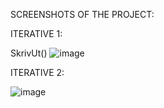 SCREENSHOTS OF THE PROJECT:

ITERATIVE 1:

SkrivUt()
![image](https://github.com/h587726/DAT107-Oblig3/assets/54097862/550b065c-699d-43f3-a7a2-99ff728049b4)

ITERATIVE 2:

![image](https://github.com/h587726/DAT107-Oblig3/assets/54097862/c14e8f25-1092-4313-8c30-5e0c8d5d2f82)
